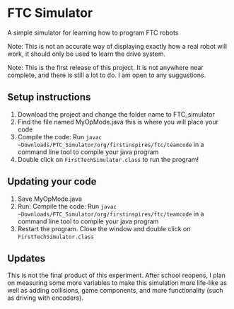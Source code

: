 # FTC Simulator
 A simple simulator for learning how to program FTC robots
 
Note: This is not an accurate way of displaying exactly how a real robot will work, it should only be used to learn the drive system.

Note: This is the first release of this project. It is not anywhere near complete, and there is still a lot to do. I am open to any suggustions.

## Setup instructions
1. Download the project and change the folder name to FTC_simulator
2. Find the file named MyOpMode.java this is where you will place your code
3. Compile the code: Run `javac ~Downloads/FTC_Simulator/org/firstinspires/ftc/teamcode` in a command line tool to compile your java program
4. Double click on `FirstTechSimulator.class` to run the program!

## Updating your code
1. Save MyOpMode.java
2. Run: Compile the code: Run `javac ~Downloads/FTC_Simulator/org/firstinspires/ftc/teamcode` in a command line tool to compile your java program
3. Restart the program. Close the window and double click on `FirstTechSimulator.class`

## Updates
This is not the final product of this experiment. After school reopens, I plan on measuring some more variables to make this simulation more life-like as well as adding collisions, game components, and more functionality (such as driving with encoders).
